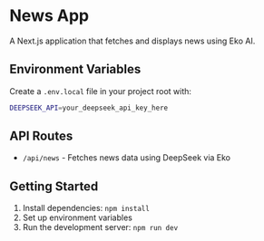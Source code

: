 # News App

A Next.js application that fetches and displays news using Eko AI.

## Environment Variables

Create a `.env.local` file in your project root with:

```bash
DEEPSEEK_API=your_deepseek_api_key_here
```

## API Routes

- `/api/news` - Fetches news data using DeepSeek via Eko

## Getting Started

1. Install dependencies: `npm install`
2. Set up environment variables
3. Run the development server: `npm run dev`
